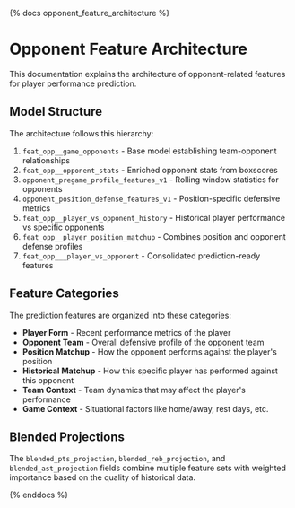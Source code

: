 {% docs opponent_feature_architecture %}

# Opponent Feature Architecture

This documentation explains the architecture of opponent-related features for player performance prediction.

## Model Structure

The architecture follows this hierarchy:

1. `feat_opp__game_opponents` - Base model establishing team-opponent relationships
2. `feat_opp__opponent_stats` - Enriched opponent stats from boxscores
3. `opponent_pregame_profile_features_v1` - Rolling window statistics for opponents
4. `opponent_position_defense_features_v1` - Position-specific defensive metrics
5. `feat_opp__player_vs_opponent_history` - Historical player performance vs specific opponents
6. `feat_opp__player_position_matchup` - Combines position and opponent defense profiles
7. `feat_opp___player_vs_opponent` - Consolidated prediction-ready features

## Feature Categories

The prediction features are organized into these categories:

* **Player Form** - Recent performance metrics of the player
* **Opponent Team** - Overall defensive profile of the opponent team
* **Position Matchup** - How the opponent performs against the player's position
* **Historical Matchup** - How this specific player has performed against this opponent
* **Team Context** - Team dynamics that may affect the player's performance
* **Game Context** - Situational factors like home/away, rest days, etc.

## Blended Projections

The `blended_pts_projection`, `blended_reb_projection`, and `blended_ast_projection` fields 
combine multiple feature sets with weighted importance based on the quality of historical data.

{% enddocs %}